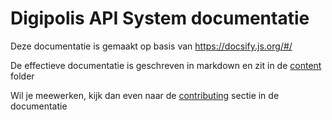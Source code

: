 # Digipolis API System documentatie

Deze documentatie is gemaakt op basis van https://docsify.js.org/#/

De effectieve documentatie is geschreven in markdown en zit in de [content](/content) folder

Wil je meewerken, kijk dan even naar de [contributing](https://eriklenaerts.github.io/api-system/#/content/contributing) sectie in de documentatie
